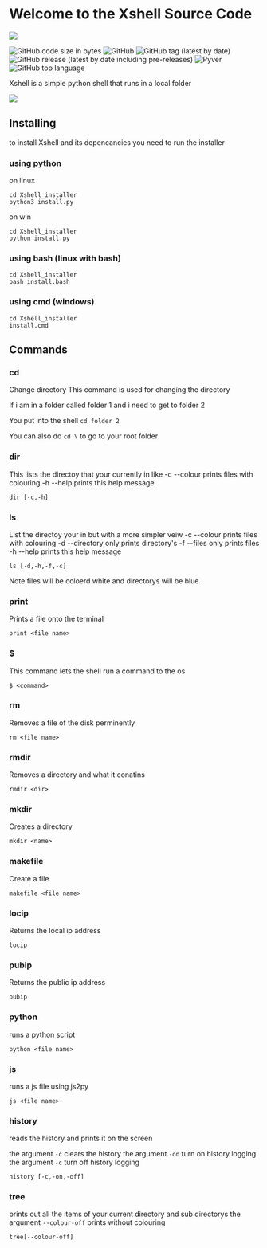 <h1>Welcome to the Xshell Source Code</h1>
<img src=https://github.com/awesomelewis2007/Xshell/blob/main/document/Xshell_banner.png>

![GitHub code size in bytes](https://img.shields.io/github/languages/code-size/awesomelewis2007/Xshell?label=Xshell)
![GitHub](https://img.shields.io/github/license/awesomelewis2007/Xshell?color=blue)
![GitHub tag (latest by date)](https://img.shields.io/github/v/tag/awesomelewis2007/Xshell?label=Latest%20version%20%20)
![GitHub release (latest by date including pre-releases)](https://img.shields.io/github/v/release/awesomelewis2007/Xshell?color=blue&include_prereleases)
![Pyver](https://img.shields.io/badge/Python%20Version-3.9.5-blue)
![GitHub top language](https://img.shields.io/github/languages/top/awesomelewis2007/Xshell)

Xshell is a simple python shell that runs in a local folder

<img src=https://github.com/awesomelewis2007/Xshell/blob/main/document/screenshots/Screenshot_of_shell.png>

## Installing

to install Xshell and its depencancies you need to run the installer

### using python

on linux

```
cd Xshell_installer
python3 install.py
```
on win
```
cd Xshell_installer
python install.py
```
### using bash (linux with bash)

```
cd Xshell_installer
bash install.bash
```
### using cmd (windows)

```
cd Xshell_installer
install.cmd
```

## Commands

### cd

Change directory
This command is used for changing the directory

If i am in a folder called folder 1 and i need to get to folder 2

You put into the shell `cd folder 2 `

You can also do `cd \` to go to your root folder

### dir

This lists the directoy that your currently in like
-c   --colour      prints files with colouring
-h   --help        prints this help message
```
dir [-c,-h]
```
### ls

List the directoy your in but with a more simpler veiw
-c   --colour      prints files with colouring
-d   --directory   only prints directory's
-f   --files       only prints files
-h   --help        prints this help message
```
ls [-d,-h,-f,-c]
```

Note files will be coloerd white and directorys will be blue

### print 
Prints a file onto the terminal
```
print <file name>
```

### $
This command lets the shell run a command to the os

```
$ <command>
```

### rm
Removes a file of the disk perminently
```
rm <file name>
```

### rmdir
Removes a directory and what it conatins
```
rmdir <dir>
```

### mkdir
Creates a directory
```
mkdir <name>
```
### makefile
Create a file
```
makefile <file name>
```


### locip
Returns the local ip address
```
locip
```

### pubip
Returns the public ip address
```
pubip
```

### python
runs a python script
```
python <file name>
```

### js
runs a js file using js2py
```
js <file name>
```

### history
reads the history and prints it on the screen

the argument `-c` clears the history
the argument `-on` turn on history logging
the argument `-c` turn off history logging
```
history [-c,-on,-off]
```

### tree
prints out all the items of your current directory and sub directorys
the argument `--colour-off` prints without colouring
```
tree[--colour-off]
```
